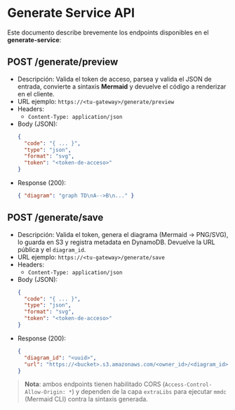 # Generate Service API

Este documento describe brevemente los endpoints disponibles en el **generate-service**:

## POST /generate/preview

- Descripción: Valida el token de acceso, parsea y valida el JSON de entrada, convierte a sintaxis **Mermaid** y devuelve el código a renderizar en el cliente.
- URL ejemplo: `https://<tu-gateway>/generate/preview`
- Headers:
  - `Content-Type: application/json`
- Body (JSON):
  ```json
  {
    "code": "{ ... }",
    "type": "json",
    "format": "svg",
    "token": "<token-de-acceso>"
  }
  ```
- Response (200):
  ```json
  { "diagram": "graph TD\nA-->B\n..." }
  ```

## POST /generate/save

- Descripción: Valida el token, genera el diagrama (Mermaid → PNG/SVG), lo guarda en S3 y registra metadata en DynamoDB. Devuelve la URL pública y el `diagram_id`.
- URL ejemplo: `https://<tu-gateway>/generate/save`
- Headers:
  - `Content-Type: application/json`
- Body (JSON):
  ```json
  {
    "code": "{ ... }",
    "type": "json",
    "format": "svg",
    "token": "<token-de-acceso>"
  }
  ```
- Response (200):
  ```json
  {
    "diagram_id": "<uuid>",
    "url": "https://<bucket>.s3.amazonaws.com/<owner_id>/<diagram_id>/diagram.svg"
  }
  ```

> **Nota**: ambos endpoints tienen habilitado CORS (`Access-Control-Allow-Origin: *`) y dependen de la capa `extraLibs` para ejecutar `mmdc` (Mermaid CLI) contra la sintaxis generada.
